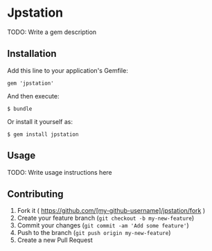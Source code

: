 # Jpstation

TODO: Write a gem description

## Installation

Add this line to your application's Gemfile:

    gem 'jpstation'

And then execute:

    $ bundle

Or install it yourself as:

    $ gem install jpstation

## Usage

TODO: Write usage instructions here

## Contributing

1. Fork it ( https://github.com/[my-github-username]/jpstation/fork )
2. Create your feature branch (`git checkout -b my-new-feature`)
3. Commit your changes (`git commit -am 'Add some feature'`)
4. Push to the branch (`git push origin my-new-feature`)
5. Create a new Pull Request
